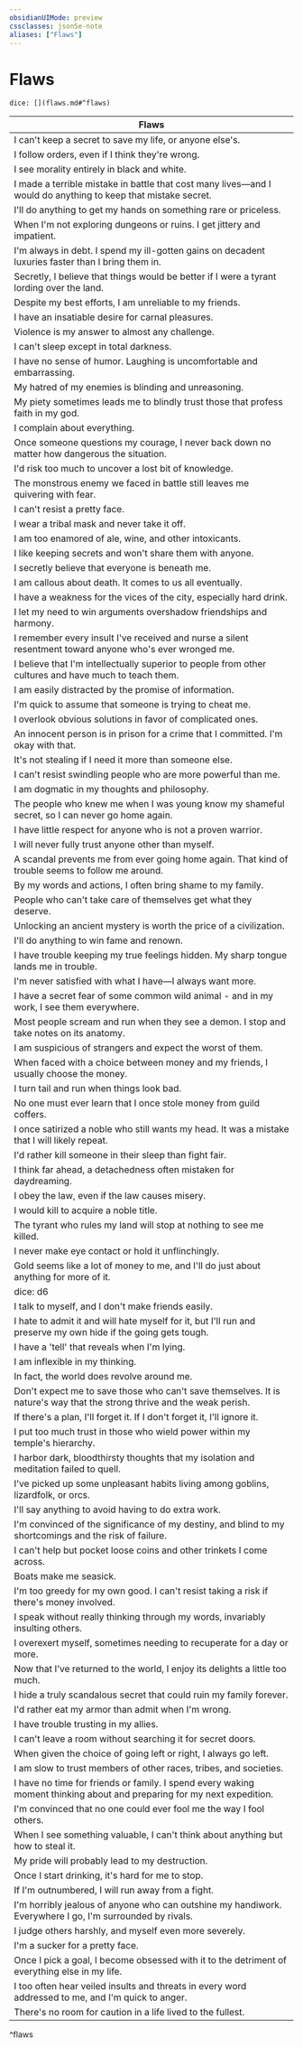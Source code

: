 ```yaml
---
obsidianUIMode: preview
cssclasses: json5e-note
aliases: ["Flaws"]
---
```

# Flaws

`dice: [](flaws.md#^flaws)`

| Flaws |
|-------|
| I can't keep a secret to save my life, or anyone else's. |
| I follow orders, even if I think they're wrong. |
| I see morality entirely in black and white. |
| I made a terrible mistake in battle that cost many lives—and I would do anything to keep that mistake secret. |
| I'll do anything to get my hands on something rare or priceless. |
| When I'm not exploring dungeons or ruins. I get jittery and impatient. |
| I'm always in debt. I spend my ill-gotten gains on decadent luxuries faster than I bring them in. |
| Secretly, I believe that things would be better if I were a tyrant lording over the land. |
| Despite my best efforts, I am unreliable to my friends. |
| I have an insatiable desire for carnal pleasures. |
|  Violence is my answer to almost any challenge. |
| I can't sleep except in total darkness. |
| I have no sense of humor. Laughing is uncomfortable and embarrassing. |
| My hatred of my enemies is blinding and unreasoning. |
| My piety sometimes leads me to blindly trust those that profess faith in my god. |
| I complain about everything. |
| Once someone questions my courage, I never back down no matter how dangerous the situation. |
| I'd risk too much to uncover a lost bit of knowledge. |
| The monstrous enemy we faced in battle still leaves me quivering with fear. |
| I can't resist a pretty face. |
| I wear a tribal mask and never take it off. |
| I am too enamored of ale, wine, and other intoxicants. |
| I like keeping secrets and won't share them with anyone. |
| I secretly believe that everyone is beneath me. |
| I am callous about death. It comes to us all eventually. |
| I have a weakness for the vices of the city, especially hard drink. |
| I let my need to win arguments overshadow friendships and harmony. |
| I remember every insult I've received and nurse a silent resentment toward anyone who's ever wronged me. |
| I believe that I'm intellectually superior to people from other cultures and have much to teach them. |
| I am easily distracted by the promise of information. |
| I'm quick to assume that someone is trying to cheat me. |
| I overlook obvious solutions in favor of complicated ones. |
| An innocent person is in prison for a crime that I committed. I'm okay with that. |
| It's not stealing if I need it more than someone else. |
| I can't resist swindling people who are more powerful than me. |
| I am dogmatic in my thoughts and philosophy. |
| The people who knew me when I was young know my shameful secret, so I can never go home again. |
| I have little respect for anyone who is not a proven warrior. |
| I will never fully trust anyone other than myself. |
| A scandal prevents me from ever going home again. That kind of trouble seems to follow me around. |
| By my words and actions, I often bring shame to my family. |
| People who can't take care of themselves get what they deserve. |
| Unlocking an ancient mystery is worth the price of a civilization. |
| I'll do anything to win fame and renown. |
| I have trouble keeping my true feelings hidden. My sharp tongue lands me in trouble. |
| I'm never satisfied with what I have—I always want more. |
| I have a secret fear of some common wild animal - and in my work, I see them everywhere. |
| Most people scream and run when they see a demon. I stop and take notes on its anatomy. |
| I am suspicious of strangers and expect the worst of them. |
| When faced with a choice between money and my friends, I usually choose the money. |
| I turn tail and run when things look bad. |
| No one must ever learn that I once stole money from guild coffers. |
| I once satirized a noble who still wants my head. It was a mistake that I will likely repeat. |
| I'd rather kill someone in their sleep than fight fair. |
| I think far ahead, a detachedness often mistaken for daydreaming. |
| I obey the law, even if the law causes misery. |
| I would kill to acquire a noble title. |
| The tyrant who rules my land will stop at nothing to see me killed. |
| I never make eye contact or hold it unflinchingly. |
| Gold seems like a lot of money to me, and I'll do just about anything for more of it. |
| dice: d6 | Flaw |
| I talk to myself, and I don't make friends easily. |
| I hate to admit it and will hate myself for it, but I'll run and preserve my own hide if the going gets tough. |
| I have a 'tell' that reveals when I'm lying. |
| I am inflexible in my thinking. |
| In fact, the world does revolve around me. |
|  Don't expect me to save those who can't save themselves. It is nature's way that the strong thrive and the weak perish. |
| If there's a plan, I'll forget it. If I don't forget it, I'll ignore it. |
| I put too much trust in those who wield power within my temple's hierarchy. |
| I harbor dark, bloodthirsty thoughts that my isolation and meditation failed to quell. |
| I've picked up some unpleasant habits living among goblins, lizardfolk, or orcs. |
| I'll say anything to avoid having to do extra work. |
| I'm convinced of the significance of my destiny, and blind to my shortcomings and the risk of failure. |
| I can't help but pocket loose coins and other trinkets I come across. |
| Boats make me seasick. |
| I'm too greedy for my own good. I can't resist taking a risk if there's money involved. |
| I speak without really thinking through my words, invariably insulting others. |
| I overexert myself, sometimes needing to recuperate for a day or more. |
| Now that I've returned to the world, I enjoy its delights a little too much. |
| I hide a truly scandalous secret that could ruin my family forever. |
| I'd rather eat my armor than admit when I'm wrong. |
| I have trouble trusting in my allies. |
| I can't leave a room without searching it for secret doors. |
| When given the choice of going left or right, I always go left. |
| I am slow to trust members of other races, tribes, and societies. |
| I have no time for friends or family. I spend every waking moment thinking about and preparing for my next expedition. |
| I'm convinced that no one could ever fool me the way I fool others. |
| When I see something valuable, I can't think about anything but how to steal it. |
| My pride will probably lead to my destruction. |
| Once I start drinking, it's hard for me to stop. |
| If I'm outnumbered, I will run away from a fight. |
| I'm horribly jealous of anyone who can outshine my handiwork. Everywhere I go, I'm surrounded by rivals. |
| I judge others harshly, and myself even more severely. |
| I'm a sucker for a pretty face. |
| Once I pick a goal, I become obsessed with it to the detriment of everything else in my life. |
| I too often hear veiled insults and threats in every word addressed to me, and I'm quick to anger. |
| There's no room for caution in a life lived to the fullest. |
^flaws